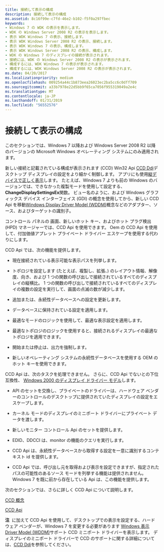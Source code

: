 ```yaml
---
title: 接続して表示の構成
description: 接続して表示の構成
ms.assetid: 8c16f99e-c7fd-46e2-b102-f5f0a297fbec
keywords:
- Windows 7 の WDK の表示を表示します。
- WDK の Windows Server 2008 R2 の表示を表示します。
- 表示 WDK Windows 7 の表示、接続します。
- 表示 WDK Windows Server 2008 R2 の表示、接続します。
- 表示 WDK Windows 7 の表示、構成します。
- 表示 WDK Windows Server 2008 R2 の表示、構成します。
- WDK の Windows 7 のディスプレイの接続が表示されます。
- 接続には、WDK の Windows Server 2008 R2 の表示が表示されます。
- 構成するには、WDK Windows 7 の表示が表示されます。
- 構成するには、WDK Windows Server 2008 R2 の表示が表示されます。
ms.date: 04/20/2017
ms.localizationpriority: medium
ms.openlocfilehash: 009254a44c1b873eea26023ec2ba5cc6c0dff709
ms.sourcegitcommit: a33b7978e22d5bb9f65ca7056f955319049a2e4c
ms.translationtype: MT
ms.contentlocale: ja-JP
ms.lasthandoff: 01/31/2019
ms.locfileid: "56552576"
---
```

# <a name="connecting-and-configuring-displays"></a>接続して表示の構成


このセクションでは、Windows 7 以降および Windows Server 2008 R2 以降のバージョンの Microsoft Windows オペレーティング システムにのみ適用されます。

新しい接続と記載されている構成が表示されます (CCD) Win32 Api [CCD Ddi](ccd-ddis.md)デスクトップ ディスプレイの設定をより細かく制御します。 アプリにも使用[縦デバイスで正しく表示](displaying-app-on-portrait-device.md)します。 たとえば、Windows 7 よりも前の Windows のバージョンでは、できなかった複製モードを使用して設定する、 **ChangeDisplaySettingsEx**関数。 ビュー名のように、および Windows グラフィックス デバイス インターフェイス (GDI) の概念を使用してから、新しい CCD Api を移動[Windows Display Driver Model (WDDM)](windows-vista-display-driver-model-design-guide.md)概念などのアダプター、ソース、およびターゲットの識別子。

コントロール パネルの 画面、新しいホット キー、およびホット プラグ検出 (HPD) マネージャーでは、CCD Api を使用できます。 Oem の CCD Api を使用して、付加価値アプレット プライベート ドライバー エスケープを使用する代わりにします。

CCD Api では、次の機能を提供します。

-   現在接続されている表示可能な表示パスを列挙します。

-   トポロジを設定します (たとえば、複製し、拡張、) のレイアウト情報、解像度、向き、および 1 つの関数の呼び出しで接続されているすべてのディスプレイの縦横比。 1 つの関数の呼び出しで接続されているすべてのディスプレイの複数の設定を実行して、画面の点滅の数が減少します。

-   追加または、永続性データベースへの設定を更新します。

-   データベースに保持されている設定を適用します。

-   最適なモードのロジックを使用して、最適な表示設定を適用します。

-   最適なトポロジのロジックを使用すると、接続されるディスプレイの最適なトポロジを適用できます。

-   開始または停止は、出力を強制します。

-   新しいオペレーティング システムの永続性データベースを使用する OEM のホット キーを使用できます。

CCD Api は、次のタスクを処理できません。 さらに、CCD Api でないとの下位互換性、 [Windows 2000 のディスプレイ ドライバー モデル](windows-2000-display-driver-model-design-guide.md)します。

-   API のセットを交換し、プライベートのドライバーは、ハードウェア ベンダーのコントロールのデスクトップに提供されていたディスプレイの設定をエスケープします。

-   カーネル モードのディスプレイのミニポート ドライバーにプライベート データを渡します。

-   新しいモニター コントロール Api のセットを提供します。

-   EDID、DDCCI は、monitor の機能のクエリを実行します。

-   CCD Api は、永続性データベースから取得する設定を一意に識別するコンテキスト id を提供します。

-   CCD Api では、呼び出し元を取得および表示を設定できますが、指定されたパスの可能性のあるソース モードを列挙する機能は提供されません。 Windows 7 を既に前から存在している Api は、この機能を提供します。

次のセクションでは、さらに詳しく CCD Api について説明します。

[CCD 概念](ccd-concepts.md)

[CCD Api](ccd-apis.md)

**注**  に加えて CCD Api を使用して、デスクトップでの表示を設定する、ハードウェア ベンダーが、Windows 7 を変更する必要があります [Windows 表示 Driver Model (WDDM)](windows-vista-display-driver-model-design-guide.md)サポート CCD ミニポート ドライバーを表示します。 ディスプレイのミニポート ドライバーで CCD のサポートに関する詳細については、[CCD Ddi](ccd-ddis.md)を参照してください。

 

 

 





